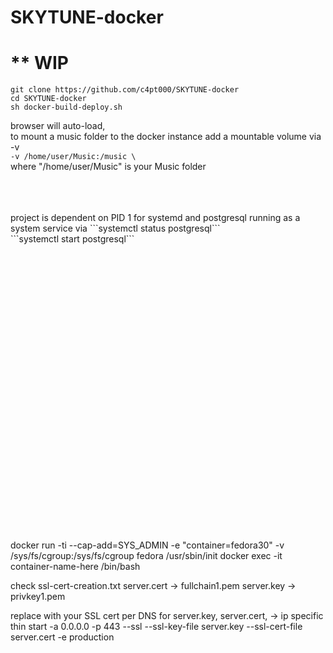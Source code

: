 # SKYTUNE-docker


# ** WIP

```git clone https://github.com/c4pt000/SKYTUNE-docker```
<br>
```cd SKYTUNE-docker```
<br>
```sh docker-build-deploy.sh```
<br>

browser will auto-load,
<br>
to mount a music folder to the docker instance add a mountable volume via -v
<br>
```-v /home/user/Music:/music \ ```
<br>
where "/home/user/Music" is your Music folder


<br>
<br>
<br>
project is dependent on PID 1 for systemd and postgresql running as a system service via ```systemctl status postgresql```
<br>
```systemctl start postgresql```
<br>
<br>
<br>
<br>
<br>
<br>
<br>
<br>
<br>
<br>
<br>
<br>
<br>
<br>
<br>
<br>
<br>
<br>
<br>
<br>
<br>
<br>
<br>
<br>
<br>
<br>
<br>
<br>

docker run -ti --cap-add=SYS_ADMIN -e "container=fedora30" -v /sys/fs/cgroup:/sys/fs/cgroup fedora /usr/sbin/init 
docker exec -it container-name-here /bin/bash


check ssl-cert-creation.txt 
server.cert -> fullchain1.pem server.key -> privkey1.pem 

replace with your SSL cert per DNS for server.key, server.cert, -> ip specific 
thin start -a 0.0.0.0 -p 443 --ssl --ssl-key-file server.key --ssl-cert-file server.cert -e production

